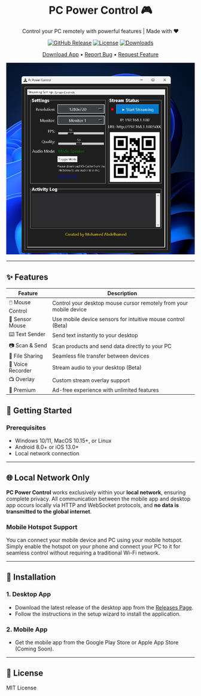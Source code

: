 <div align="center">

# PC Power Control 🎮

Control your PC remotely with powerful features | Made with ❤️

[![GitHub Release](https://img.shields.io/github/v/release/MohamedAbdelhamed0/PC-Power-Control)](https://github.com/MohamedAbdelhamed0/PC-Power-Control/releases)
[![License](https://img.shields.io/badge/License-MIT-blue.svg)](LICENSE)
[![Downloads](https://img.shields.io/github/downloads/MohamedAbdelhamed0/PC-Power-Control/total)](https://github.com/MohamedAbdelhamed0/PC-Power-Control/releases)

[Download App](https://github.com/MohamedAbdelhamed0/PC-Power-Control/releases) • [Report Bug](https://github.com/MohamedAbdelhamed0/PC-Power-Control/issues) • [Request Feature](https://github.com/MohamedAbdelhamed0/PC-Power-Control/issues)

![App Screenshot](assets/desktop_app.png)

</div>

---

## ✨ Features

| Feature | Description |
|---------|-------------|
| 🖱️ Mouse Control | Control your desktop mouse cursor remotely from your mobile device |
| 📱 Sensor Mouse | Use mobile device sensors for intuitive mouse control (Beta) |
| ⌨️ Text Sender | Send text instantly to your desktop |
| 📷 Scan & Send | Scan products and send data directly to your PC |
| 📂 File Sharing | Seamless file transfer between devices |
| 🎤 Voice Recorder | Stream audio to your desktop (Beta) |
| 📺 Overlay | Custom stream overlay support |
| 🎯 Premium | Ad-free experience with unlimited features |

## 🚀 Getting Started

### Prerequisites
- Windows 10/11, MacOS 10.15+, or Linux
- Android 8.0+ or iOS 13.0+
- Local network connection

---

## 🌐 Local Network Only

**PC Power Control** works exclusively within your **local network**, ensuring complete privacy. All communication between the mobile app and desktop app occurs locally via HTTP and WebSocket protocols, and **no data is transmitted to the global internet**.

### Mobile Hotspot Support
You can connect your mobile device and PC using your mobile hotspot. Simply enable the hotspot on your phone and connect your PC to it for seamless control without requiring a traditional Wi-Fi network.

---

## 🔧 Installation

### 1. Desktop App
- Download the latest release of the desktop app from the [Releases Page](https://github.com/MohamedAbdelhamed0/PC-Power-Control/releases).
- Follow the instructions in the setup wizard to install the application.

### 2. Mobile App
- Get the mobile app from the Google Play Store or Apple App Store (Coming Soon).

---

## 📜 License

MIT License

